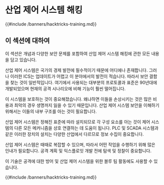 # 산업 제어 시스템 해킹

{{#include /banners/hacktricks-training.md}}

## 이 섹션에 대하여

이 섹션은 개념과 다양한 보안 문제를 포함하여 산업 제어 시스템 해킹에 관한 모든 내용을 담고 있습니다.

산업 제어 시스템은 국가의 경제 발전에 필수적이기 때문에 어디에나 존재합니다. 그러나 이러한 ICS는 업데이트가 어렵고 이 분야에서의 발전이 적습니다. 따라서 보안 결함을 찾는 것이 일반적입니다. 여기에서 사용되는 대부분의 프로토콜과 표준은 90년대에 개발되었으며 현재의 공격 시나리오에 비해 기능이 훨씬 떨어집니다.

이 시스템을 보호하는 것이 중요해졌습니다. 왜냐하면 이들을 손상시키는 것은 많은 비용과 최악의 경우 생명까지 잃을 수 있기 때문입니다. 산업 제어 시스템 보안을 이해하기 위해서는 이들의 내부 구조를 아는 것이 필요합니다.

산업 제어 시스템은 정해진 표준에 따라 설치되므로 각 구성 요소를 아는 것이 제어 시스템의 다른 모든 메커니즘을 상호 연결하는 데 도움이 됩니다. PLC 및 SCADA 시스템과 같은 이러한 장치의 설치는 다양한 산업에서 다르므로 정보 수집이 중요합니다.

산업 제어 시스템은 때때로 복잡할 수 있으며, 따라서 어떤 작업을 수행하기 위해 많은 인내가 필요합니다. 공격 계획 및 익스플로잇 개발 전에 탐색 및 정찰이 중요합니다.

이 기술은 공격에 대한 방어 및 산업 제어 시스템을 위한 블루 팀 활동에도 사용할 수 있습니다.

{{#include /banners/hacktricks-training.md}}
